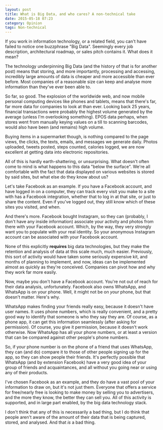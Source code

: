 ```yaml
---
layout: post
title: What is Big Data, and who cares? A non-technical take
date: 2015-05-18 07:23
category: Opinion
tags: Non-technical
---
```


If you work in information technology, or a related field, you can't have failed to notice one buzzphrase "Big Data". Seemingly every job description, architectural roadmap, or sales pitch contains it. What does it mean?

The technology underpinning Big Data (and the history of that is for another post) means that storing, and more importantly, processing and accessing, incredibly large amounts of data is cheaper and more accessible than ever before. Most companies of a reasonable size can keep and analyse more information than they've ever been able to.

So far, so good. The explosion of the worldwide web, and now mobile personal computing devices like phones and tablets, means that there's far, far more data for companies to look at than ever. Looking back 25 years, financial transactions were probably the highest volume generated by the average (unless I'm overlooking something). EPOS data perhaps, when stores went from manually keying values on a till to scanning barcodes, would also have been (and remains) high volume.

Buying items in a supermarket though, is nothing compared to the page views, the clicks, the texts, emails, and messages we generate daily. Photos uploaded, tweets posted, steps counted, calories logged, we are now excellent at getting data into electronic repositories.

All of this is hardly earth-shattering, or unsurprising. What doesn't often come to mind is what happens to this data "below the surface". We're all comfortable with the fact that data displayed on various websites is stored by said sites, but what else do they know about us?

Let's take Facebook as an example. If you have a Facebook account, and have logged in on a computer, they can track every visit you make to a site with has a Facebook integration, whether that to log in at that site, or just to share the content. Even if you've logged out, they still know which of these sites you visited, and when.

And there's more. Facebook bought Instagram, so they can (probably, I don't have any inside information) associate your activity and photos from there with your Facebook account. Which, by the way, they very strongly want you to populate with your real identity. So your anonymous Instagram account can be associated with your Facebook account.

None of this explicitly **requires** big data technologies, but they make the retention and analysis of data at this scale much, much easier. Previously, this sort of activity would have taken some seriously expensive kit, and months of planning to implement, and now, ideas can be implemented almost as quickly as they're conceived. Companies can pivot how and why they work far more easily.

Now, maybe you don't have a Facebook account. You're not out of reach for their data analysis, unfortunately. Facebook also owns WhatsApp, and WhatsApp is on your phone. Well, it might not be on *your* phone, but that doesn't matter. Here's why.

WhatsApp makes finding your friends really easy, because it doesn't have user names. It uses phone numbers, which is really convenient, and a pretty good way to identify that someone is who they say they are. Of course, as a phone app, it can get this information seamlessly (after asking for permission). Of course, you give it permission, because it doesn't work otherwise. Now WhatsApp has all your phone numbers, or at least a version that can be compared against other people's phone numbers.

So, if your phone number is on the phone of a friend that uses WhatsApp, they can (and do) compare it to those of other people signing up for the app, so they can show people their friends. It's perfectly possible that WhatsApp (and by extension Facebook) have a very good idea of your group of friends and acquaintances, and all without you going near or using any of their products.

I've chosen Facebook as an example, and they do have a vast pool of your information to draw on, but it's not just them. Everyone that offers a service for free/nearly free is looking to make money by selling you to advertisers, and the more they know, the better they can sell you. All of this activity is supported, and in large part enabled, by the big data technology stack.

I don't think that any of this is necessarily a bad thing, but I do think that people aren't aware of the amount of their data that is being captured, stored, and analysed. And that *is* a bad thing.